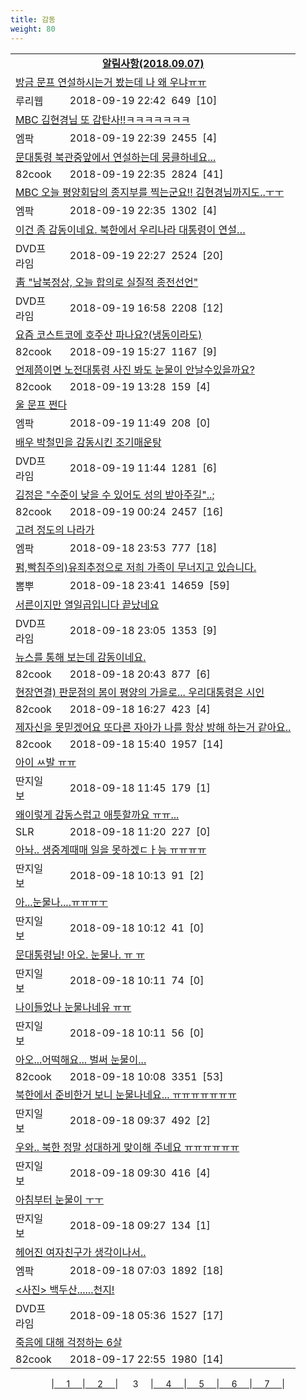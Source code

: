 ```yaml
---
title: 감동
weight: 80
---
```



<table>
<tr class='notice'><td colspan='2'><a href='http://latent.club/notice/'><center><b>알림사항(2018.09.07)</b></center></a></td></tr>
<tr class='title_link'><td colspan="2"><a href="http://m.ruliweb.com/community/board/300148/read/32536183">방금 문프 연설하시는거 봤는데 나 왜 우냐ㅠㅠ</a></td></tr>
<tr class='title_info'><td width='55px' class=ruli>루리웹</td><td>&nbsp;&nbsp;&nbsp;2018-09-19 22:42&nbsp;&nbsp;<span class="view">649</span>&nbsp;&nbsp;<span class="reply">[10]</span></td></tr>
<tr class='title_link'><td colspan="2"><a href="http://mlbpark.donga.com/mp/b.php?id=201809190023261951&p=1&b=bullpen&m=view&select=sct&site=donga.com">MBC 김현경님 또 감탄사!!ㅋㅋㅋㅋㅋㅋㅋ</a></td></tr>
<tr class='title_info'><td width='55px' class=mlb>엠팍</td><td>&nbsp;&nbsp;&nbsp;2018-09-19 22:39&nbsp;&nbsp;<span class="view">2455</span>&nbsp;&nbsp;<span class="reply">[4]</span></td></tr>
<tr class='title_link'><td colspan="2"><a href="http://www.82cook.com/entiz/read.php?bn=15&num=2639332">문대통령 북관중앞에서 연설하는데 뭉클하네요...</a></td></tr>
<tr class='title_info'><td width='55px' class=cook>82cook</td><td>&nbsp;&nbsp;&nbsp;2018-09-19 22:35&nbsp;&nbsp;<span class="view">2824</span>&nbsp;&nbsp;<span class="reply">[41]</span></td></tr>
<tr class='title_link'><td colspan="2"><a href="http://mlbpark.donga.com/mp/b.php?id=201809190023261339&p=1&b=bullpen&m=view&select=sct&site=donga.com">MBC 오늘 평양회담의 종지부를 찍는군요!! 김현경님까지도..ㅜㅜ</a></td></tr>
<tr class='title_info'><td width='55px' class=mlb>엠팍</td><td>&nbsp;&nbsp;&nbsp;2018-09-19 22:35&nbsp;&nbsp;<span class="view">1302</span>&nbsp;&nbsp;<span class="reply">[4]</span></td></tr>
<tr class='title_link'><td colspan="2"><a href="https://dvdprime.com/g2/bbs/board.php?bo_table=comm&wr_id=18894243">이건 좀 감동이네요. 북한에서 우리나라 대통령이 연설…</a></td></tr>
<tr class='title_info'><td width='55px' class=dvd>DVD프라임</td><td>&nbsp;&nbsp;&nbsp;2018-09-19 22:27&nbsp;&nbsp;<span class="view">2524</span>&nbsp;&nbsp;<span class="reply">[20]</span></td></tr>
<tr class='title_link'><td colspan="2"><a href="https://dvdprime.com/g2/bbs/board.php?bo_table=comm&wr_id=18889143">靑 "남북정상, 오늘 합의로 실질적 종전선언"</a></td></tr>
<tr class='title_info'><td width='55px' class=dvd>DVD프라임</td><td>&nbsp;&nbsp;&nbsp;2018-09-19 16:58&nbsp;&nbsp;<span class="view">2208</span>&nbsp;&nbsp;<span class="reply">[12]</span></td></tr>
<tr class='title_link'><td colspan="2"><a href="http://www.82cook.com/entiz/read.php?bn=15&num=2639101">요즘 코스트코에 호주산 파나요?(냉동이라도)</a></td></tr>
<tr class='title_info'><td width='55px' class=cook>82cook</td><td>&nbsp;&nbsp;&nbsp;2018-09-19 15:27&nbsp;&nbsp;<span class="view">1167</span>&nbsp;&nbsp;<span class="reply">[9]</span></td></tr>
<tr class='title_link'><td colspan="2"><a href="http://www.82cook.com/entiz/read.php?bn=15&num=2639004">언제쯤이면 노전대통령 사진 봐도 눈물이 안날수있을까요?</a></td></tr>
<tr class='title_info'><td width='55px' class=cook>82cook</td><td>&nbsp;&nbsp;&nbsp;2018-09-19 13:28&nbsp;&nbsp;<span class="view">159</span>&nbsp;&nbsp;<span class="reply">[4]</span></td></tr>
<tr class='title_link'><td colspan="2"><a href="http://mlbpark.donga.com/mp/b.php?id=201809190023231189&p=1&b=bullpen&m=view&select=sct&site=donga.com">울 문프 쩐다</a></td></tr>
<tr class='title_info'><td width='55px' class=mlb>엠팍</td><td>&nbsp;&nbsp;&nbsp;2018-09-19 11:49&nbsp;&nbsp;<span class="view">208</span>&nbsp;&nbsp;<span class="reply">[0]</span></td></tr>
<tr class='title_link'><td colspan="2"><a href="https://dvdprime.com/g2/bbs/board.php?bo_table=comm&wr_id=18883352">배우 박철민을 감동시킨 조기매운탕</a></td></tr>
<tr class='title_info'><td width='55px' class=dvd>DVD프라임</td><td>&nbsp;&nbsp;&nbsp;2018-09-19 11:44&nbsp;&nbsp;<span class="view">1281</span>&nbsp;&nbsp;<span class="reply">[6]</span></td></tr>
<tr class='title_link'><td colspan="2"><a href="http://www.82cook.com/entiz/read.php?bn=15&num=2638717">김정은 "수준이 낮을 수 있어도 성의 받아주길&quot..;</a></td></tr>
<tr class='title_info'><td width='55px' class=cook>82cook</td><td>&nbsp;&nbsp;&nbsp;2018-09-19 00:24&nbsp;&nbsp;<span class="view">2457</span>&nbsp;&nbsp;<span class="reply">[16]</span></td></tr>
<tr class='title_link'><td colspan="2"><a href="http://mlbpark.donga.com/mp/b.php?id=201809180023221688&p=1&b=bullpen&m=view&select=sct&site=donga.com">고려 정도의 나라가</a></td></tr>
<tr class='title_info'><td width='55px' class=mlb>엠팍</td><td>&nbsp;&nbsp;&nbsp;2018-09-18 23:53&nbsp;&nbsp;<span class="view">777</span>&nbsp;&nbsp;<span class="reply">[18]</span></td></tr>
<tr class='title_link'><td colspan="2"><a href="http://m.ppomppu.co.kr/new/bbs_view.php?id=freeboard&no=6056479&page=1">  펌,빡침주의)유죄추정으로 저희 가족이 무너지고 있습니다.</a></td></tr>
<tr class='title_info'><td width='55px' class=ppom>뽐뿌</td><td>&nbsp;&nbsp;&nbsp;2018-09-18 23:41&nbsp;&nbsp;<span class="view">14659</span>&nbsp;&nbsp;<span class="reply">[59]</span></td></tr>
<tr class='title_link'><td colspan="2"><a href="https://dvdprime.com/g2/bbs/board.php?bo_table=comm&wr_id=18878987">서른이지만 열일곱입니다 끝났네요</a></td></tr>
<tr class='title_info'><td width='55px' class=dvd>DVD프라임</td><td>&nbsp;&nbsp;&nbsp;2018-09-18 23:05&nbsp;&nbsp;<span class="view">1353</span>&nbsp;&nbsp;<span class="reply">[9]</span></td></tr>
<tr class='title_link'><td colspan="2"><a href="http://www.82cook.com/entiz/read.php?bn=15&num=2638588">뉴스를 통해 보는데 감동이네요.</a></td></tr>
<tr class='title_info'><td width='55px' class=cook>82cook</td><td>&nbsp;&nbsp;&nbsp;2018-09-18 20:43&nbsp;&nbsp;<span class="view">877</span>&nbsp;&nbsp;<span class="reply">[6]</span></td></tr>
<tr class='title_link'><td colspan="2"><a href="http://www.82cook.com/entiz/read.php?bn=15&num=2638454">현장연결) 판문점의 봄이 평양의 가을로... 우리대통령은 시인</a></td></tr>
<tr class='title_info'><td width='55px' class=cook>82cook</td><td>&nbsp;&nbsp;&nbsp;2018-09-18 16:27&nbsp;&nbsp;<span class="view">423</span>&nbsp;&nbsp;<span class="reply">[4]</span></td></tr>
<tr class='title_link'><td colspan="2"><a href="http://www.82cook.com/entiz/read.php?bn=15&num=2638423">제자신을 못믿겠어요 또다른 자아가 나를 항상 방해 하는거 같아요..</a></td></tr>
<tr class='title_info'><td width='55px' class=cook>82cook</td><td>&nbsp;&nbsp;&nbsp;2018-09-18 15:40&nbsp;&nbsp;<span class="view">1957</span>&nbsp;&nbsp;<span class="reply">[14]</span></td></tr>
<tr class='title_link'><td colspan="2"><a href="http://www.ddanzi.com/index.php?m=1&document_srl=530720672">아이 ㅆ발 ㅠㅠ </a></td></tr>
<tr class='title_info'><td width='55px' class=ddan>딴지일보</td><td>&nbsp;&nbsp;&nbsp;2018-09-18 11:45&nbsp;&nbsp;<span class="view">179</span>&nbsp;&nbsp;<span class="reply">[1]</span></td></tr>
<tr class='title_link'><td colspan="2"><a href="http://www.slrclub.com/bbs/vx2.php?id=free&no=36619797">왜이렇게 감동스럽고 애틋할까요 ㅠㅠ...</a></td></tr>
<tr class='title_info'><td width='55px' class=slr>SLR</td><td>&nbsp;&nbsp;&nbsp;2018-09-18 11:20&nbsp;&nbsp;<span class="view">227</span>&nbsp;&nbsp;<span class="reply">[0]</span></td></tr>
<tr class='title_link'><td colspan="2"><a href="http://www.ddanzi.com/index.php?m=1&document_srl=530704586">아놔.. 생중계때매 일을 못하겠ㄷㅏ능 ㅠㅠㅠㅠ </a></td></tr>
<tr class='title_info'><td width='55px' class=ddan>딴지일보</td><td>&nbsp;&nbsp;&nbsp;2018-09-18 10:13&nbsp;&nbsp;<span class="view">91</span>&nbsp;&nbsp;<span class="reply">[2]</span></td></tr>
<tr class='title_link'><td colspan="2"><a href="http://www.ddanzi.com/index.php?m=1&document_srl=530704462">아...눈물나....ㅠㅠㅠㅜ </a></td></tr>
<tr class='title_info'><td width='55px' class=ddan>딴지일보</td><td>&nbsp;&nbsp;&nbsp;2018-09-18 10:12&nbsp;&nbsp;<span class="view">41</span>&nbsp;&nbsp;<span class="reply">[0]</span></td></tr>
<tr class='title_link'><td colspan="2"><a href="http://www.ddanzi.com/index.php?m=1&document_srl=530704351">문대통령님! 아오. 눈물나. ㅠ ㅠ </a></td></tr>
<tr class='title_info'><td width='55px' class=ddan>딴지일보</td><td>&nbsp;&nbsp;&nbsp;2018-09-18 10:11&nbsp;&nbsp;<span class="view">74</span>&nbsp;&nbsp;<span class="reply">[0]</span></td></tr>
<tr class='title_link'><td colspan="2"><a href="http://www.ddanzi.com/index.php?m=1&document_srl=530704335">나이들었나 눈물나네유 ㅠㅠ </a></td></tr>
<tr class='title_info'><td width='55px' class=ddan>딴지일보</td><td>&nbsp;&nbsp;&nbsp;2018-09-18 10:11&nbsp;&nbsp;<span class="view">56</span>&nbsp;&nbsp;<span class="reply">[0]</span></td></tr>
<tr class='title_link'><td colspan="2"><a href="http://www.82cook.com/entiz/read.php?bn=15&num=2638230">아오...어떡해요... 벌써 눈물이...</a></td></tr>
<tr class='title_info'><td width='55px' class=cook>82cook</td><td>&nbsp;&nbsp;&nbsp;2018-09-18 10:08&nbsp;&nbsp;<span class="view">3351</span>&nbsp;&nbsp;<span class="reply">[53]</span></td></tr>
<tr class='title_link'><td colspan="2"><a href="http://www.ddanzi.com/index.php?m=1&document_srl=530700053">북한에서 준비한거 보니 눈물나네요... ㅠㅠㅠㅠㅠㅠㅠ </a></td></tr>
<tr class='title_info'><td width='55px' class=ddan>딴지일보</td><td>&nbsp;&nbsp;&nbsp;2018-09-18 09:37&nbsp;&nbsp;<span class="view">492</span>&nbsp;&nbsp;<span class="reply">[2]</span></td></tr>
<tr class='title_link'><td colspan="2"><a href="http://www.ddanzi.com/index.php?m=1&document_srl=530699086">우와.. 북한 정말 성대하게 맞이해 주네요 ㅠㅠㅠㅠㅠㅠ </a></td></tr>
<tr class='title_info'><td width='55px' class=ddan>딴지일보</td><td>&nbsp;&nbsp;&nbsp;2018-09-18 09:30&nbsp;&nbsp;<span class="view">416</span>&nbsp;&nbsp;<span class="reply">[4]</span></td></tr>
<tr class='title_link'><td colspan="2"><a href="http://www.ddanzi.com/index.php?m=1&document_srl=530698724">아침부터 눈물이 ㅜㅜ </a></td></tr>
<tr class='title_info'><td width='55px' class=ddan>딴지일보</td><td>&nbsp;&nbsp;&nbsp;2018-09-18 09:27&nbsp;&nbsp;<span class="view">134</span>&nbsp;&nbsp;<span class="reply">[1]</span></td></tr>
<tr class='title_link'><td colspan="2"><a href="http://mlbpark.donga.com/mp/b.php?id=201809180023185685&p=1&b=bullpen&m=view&select=sct&site=donga.com">헤어진 여자친구가 생각이나서..</a></td></tr>
<tr class='title_info'><td width='55px' class=mlb>엠팍</td><td>&nbsp;&nbsp;&nbsp;2018-09-18 07:03&nbsp;&nbsp;<span class="view">1892</span>&nbsp;&nbsp;<span class="reply">[18]</span></td></tr>
<tr class='title_link'><td colspan="2"><a href="https://dvdprime.com/g2/bbs/board.php?bo_table=comm&wr_id=18868651"><사진> 백두산......천지!</a></td></tr>
<tr class='title_info'><td width='55px' class=dvd>DVD프라임</td><td>&nbsp;&nbsp;&nbsp;2018-09-18 05:36&nbsp;&nbsp;<span class="view">1527</span>&nbsp;&nbsp;<span class="reply">[17]</span></td></tr>
<tr class='title_link'><td colspan="2"><a href="http://www.82cook.com/entiz/read.php?bn=15&num=2638076">죽음에 대해 걱정하는 6살</a></td></tr>
<tr class='title_info'><td width='55px' class=cook>82cook</td><td>&nbsp;&nbsp;&nbsp;2018-09-17 22:55&nbsp;&nbsp;<span class="view">1980</span>&nbsp;&nbsp;<span class="reply">[14]</span></td></tr>
</table><center><span class="foot_index"><td>|<a href="../">&nbsp;&nbsp;&nbsp;&nbsp;&nbsp;1&nbsp;&nbsp;&nbsp;&nbsp;&nbsp;</a></td><td>|<a href="../page2/">&nbsp;&nbsp;&nbsp;&nbsp;&nbsp;2&nbsp;&nbsp;&nbsp;&nbsp;&nbsp;</a></td><td>| &nbsp;&nbsp;&nbsp;&nbsp;&nbsp;3&nbsp;&nbsp;&nbsp;&nbsp;&nbsp;</a></td><td>|<a href="../page4/">&nbsp;&nbsp;&nbsp;&nbsp;&nbsp;4&nbsp;&nbsp;&nbsp;&nbsp;&nbsp;</a></td><td>|<a href="../page5/">&nbsp;&nbsp;&nbsp;&nbsp;&nbsp;5&nbsp;&nbsp;&nbsp;&nbsp;&nbsp;</a></td><td>|<a href="../page6/">&nbsp;&nbsp;&nbsp;&nbsp;&nbsp;6&nbsp;&nbsp;&nbsp;&nbsp;&nbsp;</a></td><td>|<a href="../page7/">&nbsp;&nbsp;&nbsp;&nbsp;&nbsp;7&nbsp;&nbsp;&nbsp;&nbsp;&nbsp;</a>|</td></tr></span></center>

